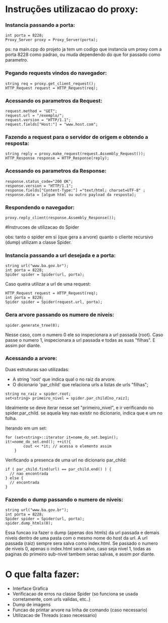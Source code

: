 # Instruções utilizacao do proxy:

### Instancia passando a porta:	
```
int porta = 8228;
Proxy_Server proxy = Proxy_Server(porta);

```
ps: na main.cpp do projeto ja tem um codigo que instancia um proxy com a porta 8228 como padrao, ou muda dependendo do que for passado como parametro.


### Pegando requests vindos do navegador:
```
string req = proxy.get_client_request();
HTTP_Request request = HTTP_Request(req);
```

### Acessando os parametros da Request:
```
request.method = "GET";
request.url = "/exemplo/";
request.version = "HTTP/1.1";
request.fields["Host:"] = "www.host.com";
```


### Fazendo a request para o servidor de origem e obtendo a resposta:
```
string reply = proxy.make_request(request.Assembly_Request());
HTTP_Response response = HTTP_Response(reply);
``` 

### Acessando os parametros da Response:
```
response.status_code="200 OK";
response.version = "HTTP/1.1";
response.fields["Content-Type:"] ="text/html; charset=UTF-8" ; 
response.data = [algum html ou outro payload da resposta];
```


### Respondendo o navegador:
```
proxy.reply_client(response.Assembly_Response());
```


#Instrucoes de utilizacao do Spider

obs: tanto o spider em si (que gera a arvore) quanto o cliente recursivo (dump) utilizam a classe Spider.

### Instancia passando a url desejada e a porta:	
```
string url("www.ba.gov.br");
int porta = 8228;
Spider spider = Spider(url, porta);

```

Caso queira utilizar a url de uma request:
```
HTTP_Request request = HTTP_Request(req);
int porta = 8228;
Spider spider = Spider(request.url, porta);
```

### Gera arvore passando os numero de niveis:
```
spider.generate_tree(0);
```
Nesse caso, com o numero 0 ele so inspecionara a url passada (root). Caso passe o numero 1, inspecionara a url passada e todas as suas "filhas". E assim por diante.

### Acessando a arvore:

Duas estruturas sao utilizadas: 
- A string 'root' que indica qual o no raiz da arvore.
- O dicionario 'par_child' que relaciona urls a listas de urls "filhas";

```
string no_raiz = spider.root;
set<string> primeiro_nivel = spider.par_child[no_raiz];
```

Idealmente se deve iterar nesse set "primeiro_nivel", e ir verificando no spider.par_child. se aquela key nao existir no dicionario, indica que e um no folha.

Iterando em um set<string>:
```
for (set<string>::iterator it=nome_do_set.begin(); it!=nome_do_set.end(); ++it){
        cout << *it; // acessa o elemento assim
    }
```

Verificando a presenca de uma url no dicionario par_child:
```
if ( par_child.find(url) == par_child.end() ) {
  // nao encontrada
} else {
  // encontrada
}

```

### Fazendo o dump passando o numero de niveis:

```
string url("www.ba.gov.br");
int porta = 8228;
Spider spider = Spider(url, porta);
spider.dump_htmls(0);
```

Essa funcao ira fazer o dump (apenas dos htmls) da url passada e demais niveis dentro de uma pasta com o mesmo nome do host da url. 
A url passada (raiz) sempre sera salva como index.html.
Se passado o numero de niveis 0, apenas o index.html sera salvo, caso seja nivel 1, todas as paginas do primeiro sub-nivel tambem serao salvas, e assim por diante.



# O que falta fazer:

- Interface Grafica
- Verificacao de erros na classe Spider (so funciona se usada corretamente, com urls validas, etc..)
- Dump de imagens
- Funcao de printar arvore na linha de comando (caso necessario)
- Utilizacao de Threads (caso necessario)